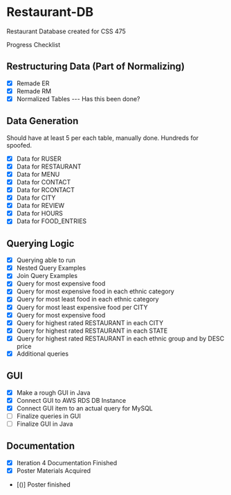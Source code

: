 # Restaurant-DB
Restaurant Database created for CSS 475

Progress Checklist

## Restructuring Data (Part of Normalizing)
- [X] Remade ER
- [X] Remade RM
- [X] Normalized Tables --- Has this been done?

## Data Generation
Should have at least 5 per each table, manually done. Hundreds for spoofed.
- [X] Data for RUSER
- [X] Data for RESTAURANT
- [X] Data for MENU
- [X] Data for CONTACT
- [X] Data for RCONTACT
- [X] Data for CITY
- [X] Data for REVIEW
- [X] Data for HOURS
- [X] Data for FOOD_ENTRIES

## Querying Logic
- [X] Querying able to run
- [X] Nested Query Examples
- [X] Join Query Examples
- [X] Query for most expensive food
- [X] Query for most expensive food in each ethnic category
- [X] Query for most least food in each ethnic category
- [X] Query for most least expensive food per CITY
- [X] Query for most expensive food
- [X] Query for highest rated RESTAURANT in each CITY
- [X] Query for highest rated RESTAURANT in each STATE
- [X] Query for highest rated RESTAURANT in each ethnic group and by DESC price
- [X] Additional queries

## GUI
- [X] Make a rough GUI in Java
- [X] Connect GUI to AWS RDS DB Instance
- [X] Connect GUI item to an actual query for MySQL
- [ ] Finalize queries in GUI
- [ ] Finalize GUI in Java

## Documentation
- [X] Iteration 4 Documentation Finished
- [X] Poster Materials Acquired
- [()] Poster finished
